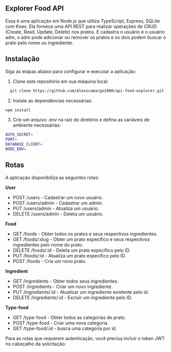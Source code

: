 
## Explorer Food API

Essa é uma aplicação em Node.js que utiliza TypeScript, Express, SQLite com Knex. Ela fornece uma API REST para realizar operações de CRUD (Create, Read, Update, Delete) nos pratos. E cadastra o usuário e o usuário adm, o adm pode adicionar ou remover os pratos e os dois podem buscar o prato pelo nome ou ingrediente.

## Instalação

Siga as etapas abaixo para configurar e executar a aplicação:

1.  Clone este repositório em sua máquina local:

```bash
  git clone https://github.com/Alexxcamargo1000/api-food-explorer.git
```

2. Instale as dependências necessárias:

```bash
npm install
```

3. Crie um arquivo .env na raiz do diretório e defina as variáveis de ambiente necessárias:

```bash
AUTH_SECRET=
PORT=
DATABASE_CLIENT=
NODE_ENV=
```
    
## Rotas

A aplicação disponibiliza as seguintes rotas:

**User**
- POST /users - Cadastrar um novo usuário.
- POST /users/admin - Cadastrar um admin.
- PUT /users/admin - Atualiza um usuário.
- DELETE /users/admin - Deleta um usuário.


**Food**
- GET /foods - Obter todos os pratos e seus respectivos ingredientes.
- GET /foods/:slug - Obter um prato específico e seus respectivos ingredientes pelo nome do prato.
- DELETE /foods/:id - Deleta um prato específico pelo ID.
- PUT /foods/:id - Atualiza um prato específico pelo ID.
- POST /foods - Cria um novo prato.

**Ingredient**

- GET /ingredients - Obter todos seus ingredientes.
- POST /ingredients - Criar um novo ingrediente.
- PUT /ingredients/:id - Atualizar um ingrediente existente pelo id.
- DELETE /ingredients/:id - Excluir um ingrediente pelo ID.

**Type-food**

- GET /type-food - Obter todos as categorias de prato.
- POST /type-food - Criar uma nova categoria.
- GET /type-food/:id - busca uma categoria por id.


Para as rotas que requerem autenticação, você precisa incluir o token JWT no cabeçalho da solicitação: